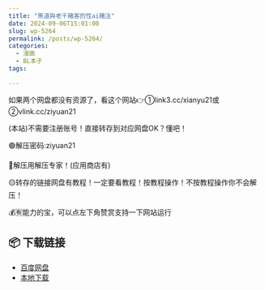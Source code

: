 ```yaml
---
title: "黑道與老千賭客的性ai賭注"
date: 2024-09-06T15:01:00
slug: wp-5264
permalink: /posts/wp-5264/
categories:
  - 漫画
  - BL本子
tags:

---
```


如果两个网盘都没有资源了，看这个网站👉①link3.cc/xianyu21或②vlink.cc/ziyuan21

(本站)不需要注册账号！直接转存到对应网盘OK？懂吧！

🟢解压密码:ziyuan21

🔵解压用解压专家！(应用商店有)

🟡转存的链接网盘有教程！一定要看教程！按教程操作！不按教程操作你不会解压！

💰🈶能力的宝，可以点左下角赞赏支持一下网站运行

## 📦 下载链接
- [百度网盘](https://blziyuan21.com/pay-download/5264?key=b1832e02e1&down_id=0)
- [本地下载](https://blziyuan21.com/pay-download/5264?key=b1832e02e1&down_id=1)

